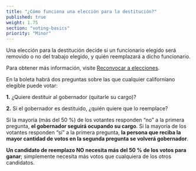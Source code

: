 ```yaml
---
title: "¿Cómo funciona una elección para la destitución?"
published: true
weight: 1.75
section: "voting-basics"
priority: "Minor"
---
```

Una elección para la destitución decide si un funcionario elegido será removido o no del trabajo elegido, y quién reemplazará a dicho funcionario.  

Para obtener más información, visite [Reconvocar a elecciones](https://www.sos.ca.gov/elections/upcoming-elections/2021-ca-gov-recall/newsom-recall-faqs).   

En la boleta habrá dos preguntas sobre las que cualquier californiano elegible puede votar: 

**1.** ¿Quiere destituir al gobernador (quitarle su cargo)?

**2.** Si el gobernador es destituido, ¿quién quiere que lo reemplace?

Si la mayoría (más del 50 %) de los votantes responden “no” a la primera pregunta, **el gobernador seguirá ocupando su cargo**. Si la mayoría de los votantes responden “sí” a la primera pregunta, **la persona que reciba la mayor cantidad de votos en la segunda pregunta se volverá gobernador**.

**Un candidato de reemplazo NO necesita más del 50 % de los votos para ganar**; simplemente necesita más votos que cualquiera de los otros candidatos.